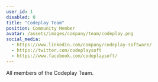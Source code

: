 ```yaml
---
user_id: 1
disabled: 0
title: "Codeplay Team"
position: Community Member
avatar: /assets/images/company/team/codeplay.png
social_media:
  - https://www.linkedin.com/company/codeplay-software/
  - https://twitter.com/codeplaysoft
  - https://www.facebook.com/codeplaysoft/
---
```

All members of the Codeplay Team.

